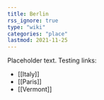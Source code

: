 ```yaml
---
title: Berlin
rss_ignore: true
type: "wiki"
categories: "place"
lastmod: 2021-11-25
---
```


Placeholder text. Testing links:

- [[Italy]]
- [[Paris]]
- [[Vermont]]